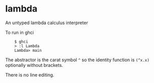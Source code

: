# lambda
An untyped lambda calculus interpreter

To run in ghci
```
    $ ghci
    > :l Lambda
    Lambda> main
```

The abstractor is the carat symbol `^` so the identity function is `(^x.x)` optionally without brackets.

There is no line editing.
